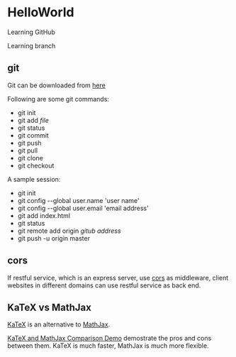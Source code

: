 # HelloWorld
Learning GitHub

Learning branch

## git
Git can be downloaded from [here](http://git-scm.com/download/win)

Following are some git commands:
* git init
* git add *file*
* git status
* git commit
* git push
* git pull
* git clone
* git checkout

A sample session:
* git init
* git config --global user.name 'user name'
* git config --global user.email 'email address'
* git add index.html
* git status
* git remote add origin *gitub address*
* git push -u origin master

## cors
If restful service, which is an express server, use [cors](https://www.npmjs.com/package/cors) as middleware, 
client websites in different domains can use restful service as back end.

## KaTeX vs MathJax
[KaTeX](https://github.com/Khan/KaTeX) is an alternative to [MathJax](http://docs.mathjax.org/).

[KaTeX and MathJax Comparison Demo](http://www.intmath.com/cg5/katex-mathjax-comparison.php) demostrate the pros and cons
between them. KaTeX is much faster, MathJax is much more flexible.



